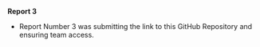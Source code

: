 **Report 3**

+ Report Number 3 was submitting the link to this GitHub Repository and ensuring team access.
